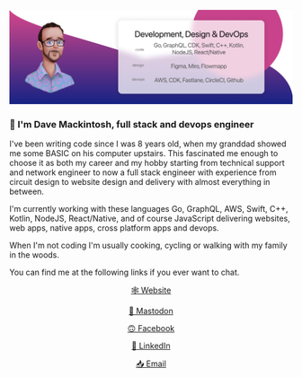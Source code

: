 ![Dave Mackintosh - Go, GraphQL, AWS, Swift, C++, Kotlin, NodeJS, React/Native, JavaScript](https://github.com/davemackintosh/davemackintosh/raw/master/gh.png)

### 👋 I'm Dave Mackintosh, full stack and devops engineer

I've been writing code since I was 8 years old, when my granddad showed me some BASIC on his computer upstairs. This fascinated me enough to choose it as both my career and my hobby starting from technical support and network engineer to now a full stack engineer with experience from circuit design to website design and delivery with almost everything in between.

I'm currently working with these languages Go, GraphQL, AWS, Swift, C++, Kotlin, NodeJS, React/Native, and of course JavaScript delivering websites, web apps, native apps, cross platform apps and devops.

When I'm not coding I'm usually cooking, cycling or walking with my family in the woods.

You can find me at the following links if you ever want to chat.

<p align="center">
    <a target="_blank" title="Dave Mackintosh - Full stack developer" href="https://dav3.co">🕸 Website</a>
</p>
<p align="center">
    <a rel="me" href="https://fosstodon.org/@davemackintosh">🐘 Mastodon</a>
</p>
<p align="center">
    <a target="_blank" title="Dave Mackintosh Facebook" href="https://www.facebook.com/dave.mackintosh.986">🙃 Facebook</a>
</p>
<p align="center">
    <a target="_blank" title="Dave Mackintosh LinkedIn" href="https://www.linkedin.com/in/dav3">💼 LinkedIn</a>
</p>
<p align="center">
    <a target="_blank" title="Dave Mackintosh Email" href="mailto: me+github@davemackintosh.co.uk">📥 Email</a>  
</p>
